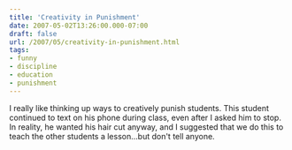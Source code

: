 ```yaml
---
title: 'Creativity in Punishment'
date: 2007-05-02T13:26:00.000-07:00
draft: false
url: /2007/05/creativity-in-punishment.html
tags: 
- funny
- discipline
- education
- punishment
---
```


I really like thinking up ways to creatively punish students. This student continued to text on his phone during class, even after I asked him to stop. In reality, he wanted his hair cut anyway, and I suggested that we do this to teach the other students a lesson...but don't tell anyone.